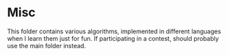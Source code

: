 # Misc
This folder contains various algorithms, implemented in different languages
when I learn them just for fun. If participating in a contest, should probably use the main folder instead.

